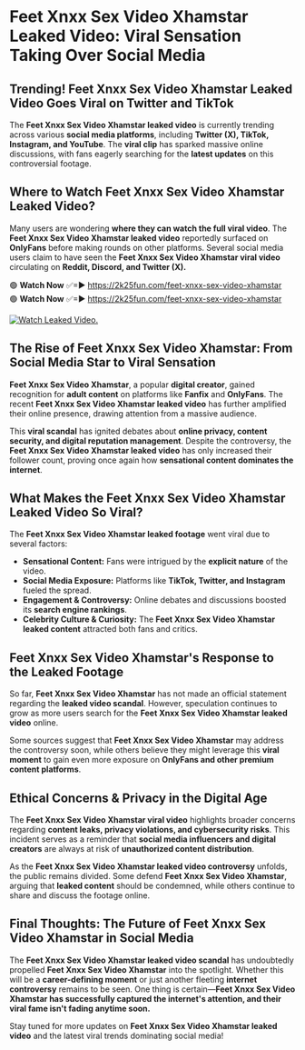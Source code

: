 # Feet Xnxx Sex Video Xhamstar Leaked Video: Viral Sensation Taking Over Social Media

## **Trending! Feet Xnxx Sex Video Xhamstar Leaked Video Goes Viral on Twitter and TikTok**
The **Feet Xnxx Sex Video Xhamstar leaked video** is currently trending across various **social media platforms**, including **Twitter (X), TikTok, Instagram, and YouTube**. The **viral clip** has sparked massive online discussions, with fans eagerly searching for the **latest updates** on this controversial footage.

## **Where to Watch Feet Xnxx Sex Video Xhamstar Leaked Video?**
Many users are wondering **where they can watch the full viral video**. The **Feet Xnxx Sex Video Xhamstar leaked video** reportedly surfaced on **OnlyFans** before making rounds on other platforms. Several social media users claim to have seen the **Feet Xnxx Sex Video Xhamstar viral video** circulating on **Reddit, Discord, and Twitter (X).**

🟢 **Watch Now** ✅=► https://2k25fun.com/feet-xnxx-sex-video-xhamstar  
🟢 **Watch Now** ✅=► https://2k25fun.com/feet-xnxx-sex-video-xhamstar  

[![Watch Leaked Video.](https://miro.medium.com/v2/resize:fit:828/format:webp/1*cilzJN44JGOrTw9NJCrNHA.gif "Watch Leaked Video")](https://2k25fun.com/feet-xnxx-sex-video-xhamstar)

## **The Rise of Feet Xnxx Sex Video Xhamstar: From Social Media Star to Viral Sensation**
**Feet Xnxx Sex Video Xhamstar**, a popular **digital creator**, gained recognition for **adult content** on platforms like **Fanfix** and **OnlyFans**. The recent **Feet Xnxx Sex Video Xhamstar leaked video** has further amplified their online presence, drawing attention from a massive audience.

This **viral scandal** has ignited debates about **online privacy, content security, and digital reputation management**. Despite the controversy, the **Feet Xnxx Sex Video Xhamstar leaked video** has only increased their follower count, proving once again how **sensational content dominates the internet**.

## **What Makes the Feet Xnxx Sex Video Xhamstar Leaked Video So Viral?**
The **Feet Xnxx Sex Video Xhamstar leaked footage** went viral due to several factors:
- **Sensational Content:** Fans were intrigued by the **explicit nature** of the video.
- **Social Media Exposure:** Platforms like **TikTok, Twitter, and Instagram** fueled the spread.
- **Engagement & Controversy:** Online debates and discussions boosted its **search engine rankings**.
- **Celebrity Culture & Curiosity:** The **Feet Xnxx Sex Video Xhamstar leaked content** attracted both fans and critics.

## **Feet Xnxx Sex Video Xhamstar's Response to the Leaked Footage**
So far, **Feet Xnxx Sex Video Xhamstar** has not made an official statement regarding the **leaked video scandal**. However, speculation continues to grow as more users search for the **Feet Xnxx Sex Video Xhamstar leaked video** online.

Some sources suggest that **Feet Xnxx Sex Video Xhamstar** may address the controversy soon, while others believe they might leverage this **viral moment** to gain even more exposure on **OnlyFans and other premium content platforms**.

## **Ethical Concerns & Privacy in the Digital Age**
The **Feet Xnxx Sex Video Xhamstar viral video** highlights broader concerns regarding **content leaks, privacy violations, and cybersecurity risks**. This incident serves as a reminder that **social media influencers and digital creators** are always at risk of **unauthorized content distribution**.

As the **Feet Xnxx Sex Video Xhamstar leaked video controversy** unfolds, the public remains divided. Some defend **Feet Xnxx Sex Video Xhamstar**, arguing that **leaked content** should be condemned, while others continue to share and discuss the footage online.

## **Final Thoughts: The Future of Feet Xnxx Sex Video Xhamstar in Social Media**
The **Feet Xnxx Sex Video Xhamstar leaked video scandal** has undoubtedly propelled **Feet Xnxx Sex Video Xhamstar** into the spotlight. Whether this will be a **career-defining moment** or just another fleeting **internet controversy** remains to be seen. One thing is certain—**Feet Xnxx Sex Video Xhamstar has successfully captured the internet's attention, and their viral fame isn't fading anytime soon.**

Stay tuned for more updates on **Feet Xnxx Sex Video Xhamstar leaked video** and the latest viral trends dominating social media!